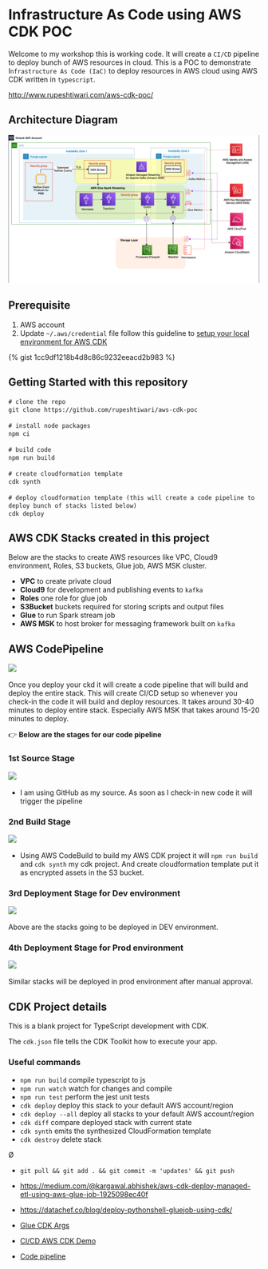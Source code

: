 # Infrastructure As Code using AWS CDK POC

Welcome to my workshop this is working code. It will create a `CI/CD` pipeline to deploy bunch of AWS resources in cloud. This is a POC to demonstrate I`nfrastructure As Code (IaC)` to deploy resources in AWS cloud using AWS CDK written in `typescript`.

http://www.rupeshtiwari.com/aws-cdk-poc/

## Architecture Diagram

![](assets/docs/architecture.png)

## Prerequisite

1. AWS account
2. Update `~/.aws/credential` file follow this guideline to [setup your local environment for AWS CDK](https://gist.github.com/rupeshtiwari/1cc9df1218b4d8c86c9232eeacd2b983)

{% gist 1cc9df1218b4d8c86c9232eeacd2b983 %}

## Getting Started with this repository

```
# clone the repo
git clone https://github.com/rupeshtiwari/aws-cdk-poc

# install node packages
npm ci

# build code
npm run build

# create cloudformation template
cdk synth

# deploy cloudformation template (this will create a code pipeline to deploy bunch of stacks listed below)
cdk deploy

```

## AWS CDK Stacks created in this project

Below are the stacks to create AWS resources like VPC, Cloud9 environment, Roles, S3 buckets, Glue job, AWS MSK cluster.

- **VPC** to create private cloud
- **Cloud9** for development and publishing events to `kafka`
- **Roles** one role for glue job
- **S3Bucket** buckets required for storing scripts and output files
- **Glue** to run Spark stream job
- **AWS MSK** to host broker for messaging framework built on `kafka`

## AWS CodePipeline

![](https://i.imgur.com/1lz20iF.png)

Once you deploy your ckd it will create a code pipeline that will build and deploy the entire stack. This will create CI/CD setup so whenever you check-in the code it will build and deploy resources. It takes around 30-40 minutes to deploy entire stack. Especially AWS MSK that takes around 15-20 minutes to deploy.

👉 **Below are the stages for our code pipeline**

### 1st Source Stage

![](https://i.imgur.com/0SDXwMM.png)

- I am using GitHub as my source. As soon as I check-in new code it will trigger the pipeline

### 2nd Build Stage

![](https://i.imgur.com/daCKX2y.png)

- Using AWS CodeBuild to build my AWS CDK project it will `npm run build` and `cdk synth` my cdk project. And create cloudformation template put it as encrypted assets in the S3 bucket.

### 3rd Deployment Stage for Dev environment

![](https://i.imgur.com/9P7Vhvu.png)

Above are the stacks going to be deployed in DEV environment.

### 4th Deployment Stage for Prod environment

![](https://i.imgur.com/WuZNQef.png)

Similar stacks will be deployed in prod environment after manual approval.

## CDK Project details

This is a blank project for TypeScript development with CDK.

The `cdk.json` file tells the CDK Toolkit how to execute your app.

### Useful commands

- `npm run build` compile typescript to js
- `npm run watch` watch for changes and compile
- `npm run test` perform the jest unit tests
- `cdk deploy` deploy this stack to your default AWS account/region
- `cdk deploy --all` deploy all stacks to your default AWS account/region
- `cdk diff` compare deployed stack with current state
- `cdk synth` emits the synthesized CloudFormation template
- `cdk destroy` delete stack

Ø

- `git pull && git add . && git commit -m 'updates' && git push`

- https://medium.com/@kargawal.abhishek/aws-cdk-deploy-managed-etl-using-aws-glue-job-1925098ec40f

- https://datachef.co/blog/deploy-pythonshell-gluejob-using-cdk/
- [Glue CDK Args](https://docs.aws.amazon.com/glue/latest/dg/aws-glue-programming-etl-glue-arguments.html)
- [CI/CD AWS CDK Demo](https://github.com/rupeshtiwari/ci-cd-aws-pipeline-demo-cdk)

- [Code pipeline](https://us-east-1.console.aws.amazon.com/codesuite/codepipeline/pipelines/OctankPocPipeline1/view?region=us-east-1)

<script async src="https://pagead2.googlesyndication.com/pagead/js/adsbygoogle.js?client=ca-pub-1700383344966810" crossorigin="anonymous"></script>
<!-- Homepage Leaderboard -->

<ins class="adsbygoogle"
style="display:inline-block;width:728px;height:90px"
data-ad-client="ca-pub-1700383344966810"
data-ad-slot="1234567890"></ins>

<script>
(adsbygoogle = window.adsbygoogle || []).push({});
</script>

